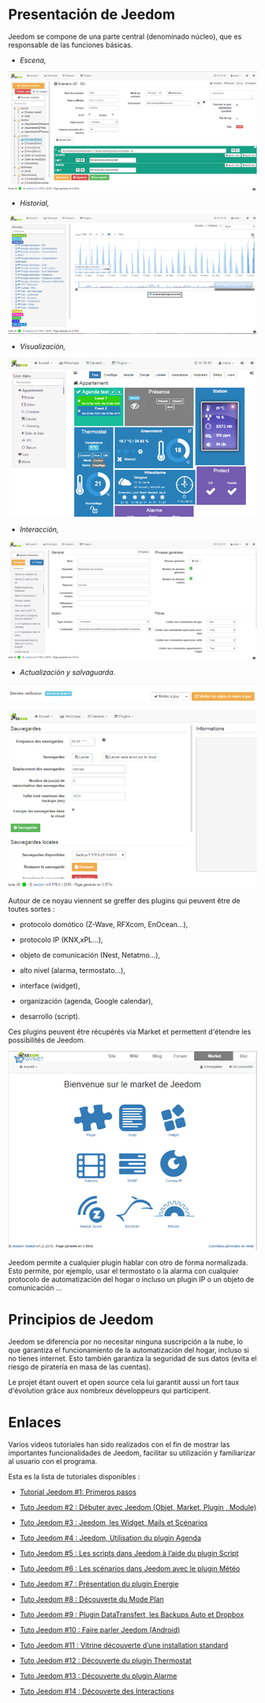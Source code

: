 Presentación de Jeedom
======================

Jeedom se compone de una parte central (denominado núcleo), que es responsable de las funciones básicas.

-   *Escena,*

![Página de escenas](../images/doc-presentation-scenario.png)

-   *Historial,*

![Página de Historial](../images/doc-presentation-historique.png)

-   *Visualización,*

![Página de Dashboard](../images/doc-presentation-affichage.png)

-   *Interacción,*

![Page Interaction](../images/doc-presentation-interaction.png)

-   *Actualización y salvaguarda.*

![Page Mise à jour](../images/doc-presentation-maj.png)

![Page Sauvegarde](../images/doc-presentation-sauvegarde.png)

Autour de ce noyau viennent se greffer des plugins qui peuvent être de toutes sortes :

-   protocolo domótico (Z-Wave, RFXcom, EnOcean…),

-   protocolo IP (KNX,xPL…),

-   objeto de comunicación (Nest, Netatmo…),

-   alto nivel (alarma, termostato…),

-   interface (widget),

-   organización (agenda, Google calendar),

-   desarrollo (script).

Ces plugins peuvent être récupérés via Market et permettent d'étendre les possibilités de Jeedom.

![Page Market](../images/doc-presentation-market.png)

Jeedom permite a cualquier plugin hablar con otro de forma normalizada. Esto permite, por ejemplo, usar el termostato o la alarma con cualquier protocolo de automatización del hogar o incluso un plugin IP o un objeto de comunicación …

Principios de Jeedom
====================

Jeedom se diferencia por no necesitar ninguna suscripción a la nube, lo que garantiza el funcionamiento de la automatización del hogar, incluso si no tienes internet. Esto también garantiza la seguridad de sus datos (evita el riesgo de piratería en masa de las cuentas).

Le projet étant ouvert et open source cela lui garantit aussi un fort taux d'évolution grâce aux nombreux développeurs qui participent.

Enlaces
=======

Varios videos tutoriales han sido realizados con el fin de mostrar las importantes funcionalidades de Jeedom, facilitar su utilización y familiarizar al usuario con el programa.

Esta es la lista de tutoriales disponibles :

-   [Tutorial Jeedom \#1: Primeros pasos](https://www.youtube.com/watch?v=UTECRBGEUtI)

-   [Tuto Jeedom \#2 : Débuter avec Jeedom (Objet, Market, Plugin , Module)](https://www.youtube.com/watch?v=2LU1neNvbus)

-   [Tuto Jeedom \#3 : Jeedom, les Widget, Mails et Scénarios](https://www.youtube.com/watch?v=OJn33XbpiH8)

-   [Tuto Jeedom \#4 : Jeedom, Utilisation du plugin Agenda](https://www.youtube.com/watch?v=EBuvIabg3Cc)

-   [Tuto Jeedom \#5 : Les scripts dans Jeedom à l’aide du plugin Script](https://www.youtube.com/watch?v=FRbQILAogX0)

-   [Tuto Jeedom \#6 : Les scénarios dans Jeedom avec le plugin Météo](https://www.youtube.com/watch?v=w0ErP3wyEoA)

-   [Tuto Jeedom \#7 : Présentation du plugin Energie](https://www.youtube.com/watch?v=DZfA_DxqbNs)

-   [Tuto Jeedom \#8 : Découverte du Mode Plan](https://www.youtube.com/watch?v=2IkXF6CBCAE)

-   [Tuto Jeedom \#9 : Plugin DataTransfert, les Backups Auto et Dropbox](https://www.youtube.com/watch?v=wLOfJygFc8k)

-   [Tuto Jeedom \#10 : Faire parler Jeedom (Android)](https://www.youtube.com/watch?v=3Pc3VJFWHo4)

-   [Tuto Jeedom \#11 : Vitrine découverte d’une installation standard](https://www.youtube.com/watch?v=hW1d1FvkmSs)

-   [Tuto Jeedom \#12 : Découverte du plugin Thermostat](https://www.youtube.com/watch?v=T21gqp1SQK0)

-   [Tuto Jeedom \#13 : Découverte du plugin Alarme](https://www.youtube.com/watch?v=JjnWeU614gc)

-   [Tuto Jeedom \#14 : Découverte des Interactions](https://www.youtube.com/watch?v=Z8SHo_Xwk0Q)


